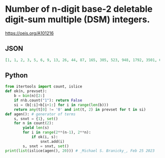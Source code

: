 # Number of n\-digit base\-2 deletable digit\-sum multiple \(DSM\) integers\.
https://oeis.org/A101216
## JSON
```JSON
[1, 1, 2, 3, 5, 6, 9, 13, 26, 44, 87, 165, 305, 523, 948, 1792, 3501, 6644, 12622, 23334, 43232, 79651, 149716, 281278, 532051, 1000247, 1883093, 3577619, 6901273, 13495425, 26522993, 51976835]
```
## Python
```Python
from itertools import count, islice
def ok(n, prevset):
    b = bin(n)[2:]
    if n%b.count("1"): return False
    si = (b[:i]+b[i+1:] for i in range(len(b)))
    return any(t[0] != '0' and int(t, 2) in prevset for t in si)
def agen(): # generator of terms
    s, snxt = {1}, set()
    for n in count(2):
        yield len(s)
        for i in range(2**(n-1), 2**n):
            if ok(i, s):
                snxt.add(i)
        s, snxt = snxt, set()
print(list(islice(agen(), 20))) # _Michael S. Branicky_, Feb 25 2023
```

